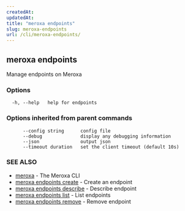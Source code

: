 ```yaml
---
createdAt: 
updatedAt: 
title: "meroxa endpoints"
slug: meroxa-endpoints
url: /cli/meroxa-endpoints/
---
```

## meroxa endpoints

Manage endpoints on Meroxa

### Options

```
  -h, --help   help for endpoints
```

### Options inherited from parent commands

```
      --config string      config file
      --debug              display any debugging information
      --json               output json
      --timeout duration   set the client timeout (default 10s)
```

### SEE ALSO

* [meroxa](/cli/meroxa/)	 - The Meroxa CLI
* [meroxa endpoints create](/cli/meroxa-endpoints-create/)	 - Create an endpoint
* [meroxa endpoints describe](/cli/meroxa-endpoints-describe/)	 - Describe endpoint
* [meroxa endpoints list](/cli/meroxa-endpoints-list/)	 - List endpoints
* [meroxa endpoints remove](/cli/meroxa-endpoints-remove/)	 - Remove endpoint

